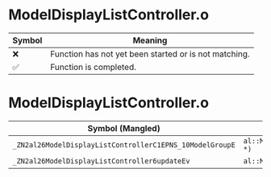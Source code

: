 # ModelDisplayListController.o
| Symbol | Meaning 
| ------------- | ------------- 
| :x: | Function has not yet been started or is not matching. 
| :white_check_mark: | Function is completed. 


# ModelDisplayListController.o
| Symbol (Mangled) | Symbol (Demangled) | Decompiled? |
| ------------- |  ------------- | ------------- |
| `_ZN2al26ModelDisplayListControllerC1EPNS_10ModelGroupE` | `al::ModelDisplayListController::ModelDisplayListController(al::ModelGroup *)` | :white_check_mark: |
| `_ZN2al26ModelDisplayListController6updateEv` | `al::ModelDisplayListController::update(void)` | :white_check_mark: |
